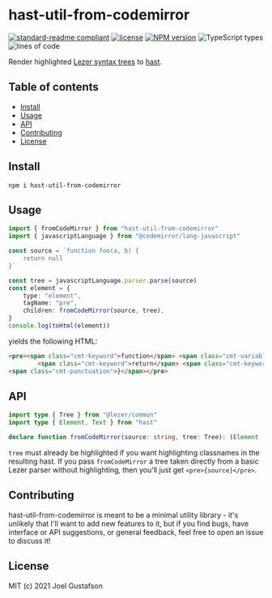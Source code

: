 # hast-util-from-codemirror

[![standard-readme compliant](https://img.shields.io/badge/readme%20style-standard-brightgreen.svg)](https://github.com/RichardLitt/standard-readme) [![license](https://img.shields.io/github/license/joeltg/hast-util-from-codemirror)](https://opensource.org/licenses/MIT) [![NPM version](https://img.shields.io/npm/v/hast-util-from-codemirror)](https://www.npmjs.com/package/hast-util-from-codemirror) ![TypeScript types](https://img.shields.io/npm/types/hast-util-from-codemirror) ![lines of code](https://img.shields.io/tokei/lines/github/joeltg/hast-util-from-codemirror)

Render highlighted [Lezer syntax trees](https://github.com/lezer-parser/common) to [hast](https://github.com/syntax-tree/hast).

## Table of contents

- [Install](#install)
- [Usage](#usage)
- [API](#api)
- [Contributing](#contributing)
- [License](#license)

## Install

```
npm i hast-util-from-codemirror
```

## Usage

```typescript
import { fromCodeMirror } from "hast-util-from-codemirror"
import { javascriptLanguage } from "@codemirror/lang-javascript"

const source = `function foo(a, b) {
	return null
}`

const tree = javascriptLanguage.parser.parse(source)
const element = {
	type: "element",
	tagName: "pre",
	children: fromCodeMirror(source, tree),
}
console.log(toHtml(element))
```

yields the following HTML:

```html
<pre><span class="cmt-keyword">function</span> <span class="cmt-variableName">foo</span><span class="cmt-punctuation">(</span><span class="cmt-variableName cmt-definition">a</span><span class="cmt-punctuation">,</span> <span class="cmt-variableName cmt-definition">b</span><span class="cmt-punctuation">)</span> <span class="cmt-punctuation">{</span>
        <span class="cmt-keyword">return</span> <span class="cmt-keyword">null</span>
<span class="cmt-punctuation">}</span></pre>
```

## API

```typescript
import type { Tree } from "@lezer/common"
import type { Element, Text } from "hast"

declare function fromCodeMirror(source: string, tree: Tree): (Element | Text)[]
```

`tree` must already be highlighted if you want highlighting classnames in the resulting hast. If you pass `fromCodeMirror` a tree taken directly from a basic Lezer parser without highlighting, then you'll just get `<pre>{source}</pre>`.

## Contributing

hast-util-from-codemirror is meant to be a minimal utility library - it's unlikely that I'll want to add new features to it, but if you find bugs, have interface or API suggestions, or general feedback, feel free to open an issue to discuss it!

## License

MIT (c) 2021 Joel Gustafson
